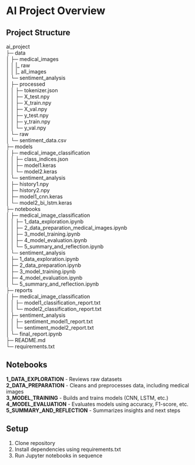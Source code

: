# AI Project Overview

## Project Structure

ai_project                                        
├─ data                                           
│  ├─ medical_images                              
│  │  |_ raw                                      
│  │      |_ all_images                            
│  └─ sentiment_analysis                          
│     ├─ processed                                
│     │  ├─ tokenizer.json                        
│     │  ├─ X_test.npy                            
│     │  ├─ X_train.npy                           
│     │  ├─ X_val.npy                             
│     │  ├─ y_test.npy                            
│     │  ├─ y_train.npy                           
│     │  └─ y_val.npy                             
│     └─ raw                                      
│        └─ sentiment_data.csv                    
├─ models                                         
│  ├─ medical_image_classification                
│  │  ├─ class_indices.json                       
│  │  ├─ model1.keras                             
│  │  └─ model2.keras                             
│  └─ sentiment_analysis                          
│     ├─ history1.npy                             
│     ├─ history2.npy                             
│     ├─ model1_cnn.keras                         
│     └─ model2_bi_lstm.keras                     
├─ notebooks                                      
│  ├─ medical_image_classification                
│  │  ├─ 1_data_exploration.ipynb                 
│  │  ├─ 2_data_preparation_medical_images.ipynb  
│  │  ├─ 3_model_training.ipynb                   
│  │  ├─ 4_model_evaluation.ipynb                 
│  │  └─ 5_summary_and_reflection.ipynb           
│  └─ sentiment_analysis                          
│     ├─ 1_data_exploration.ipynb                 
│     ├─ 2_data_preparation.ipynb                 
│     ├─ 3_model_training.ipynb                   
│     ├─ 4_model_evaluation.ipynb                 
│     └─ 5_summary_and_reflection.ipynb           
├─ reports                                        
│  ├─ medical_image_classification                
│  │  ├─ model1_classification_report.txt         
│  │  └─ model2_classification_report.txt         
│  ├─ sentiment_analysis                          
│  │  ├─ sentiment_model1_report.txt              
│  │  └─ sentiment_model2_report.txt              
│  └─ final_report.ipynb                          
├─ README.md                                      
└─ requirements.txt                               


 

## Notebooks
**1_DATA_EXPLORATION** - Reviews raw datasets  
**2_DATA_PREPARATION** - Cleans and preprocesses data, including medical images  
**3_MODEL_TRAINING** - Builds and trains models (CNN, LSTM, etc.)  
**4_MODEL_EVALUATION** - Evaluates models using accuracy, F1-score, etc.  
**5_SUMMARY_AND_REFLECTION** - Summarizes insights and next steps  

## Setup
1. Clone repository  
2. Install dependencies using requirements.txt  
3. Run Jupyter notebooks in sequence  
